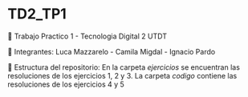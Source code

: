 # TD2_TP1

💾 Trabajo Practico 1 - Tecnologia Digital 2 UTDT

🧠 Integrantes: Luca Mazzarelo - Camila Migdal - Ignacio Pardo

📕 Estructura del repositorio:
En la carpeta *ejercicios* se encuentran las resoluciones de los ejercicios 1, 2 y 3. 
La carpeta *codigo* contiene las resoluciones de los ejercicios 4 y 5
